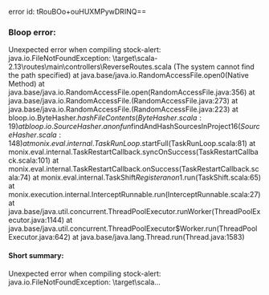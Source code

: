 error id: tRouBOo+ouHUXMPywDRINQ==
### Bloop error:

Unexpected error when compiling stock-alert: java.io.FileNotFoundException: <WORKSPACE>\target\scala-2.13\routes\main\controllers\ReverseRoutes.scala (The system cannot find the path specified)
	at java.base/java.io.RandomAccessFile.open0(Native Method)
	at java.base/java.io.RandomAccessFile.open(RandomAccessFile.java:356)
	at java.base/java.io.RandomAccessFile.<init>(RandomAccessFile.java:273)
	at java.base/java.io.RandomAccessFile.<init>(RandomAccessFile.java:223)
	at bloop.io.ByteHasher$.hashFileContents(ByteHasher.scala:19)
	at bloop.io.SourceHasher$.$anonfun$findAndHashSourcesInProject$16(SourceHasher.scala:148)
	at monix.eval.internal.TaskRunLoop$.startFull(TaskRunLoop.scala:81)
	at monix.eval.internal.TaskRestartCallback.syncOnSuccess(TaskRestartCallback.scala:101)
	at monix.eval.internal.TaskRestartCallback.onSuccess(TaskRestartCallback.scala:74)
	at monix.eval.internal.TaskShift$Register$$anon$1.run(TaskShift.scala:65)
	at monix.execution.internal.InterceptRunnable.run(InterceptRunnable.scala:27)
	at java.base/java.util.concurrent.ThreadPoolExecutor.runWorker(ThreadPoolExecutor.java:1144)
	at java.base/java.util.concurrent.ThreadPoolExecutor$Worker.run(ThreadPoolExecutor.java:642)
	at java.base/java.lang.Thread.run(Thread.java:1583)
#### Short summary: 

Unexpected error when compiling stock-alert: java.io.FileNotFoundException: <WORKSPACE>\target\scala...